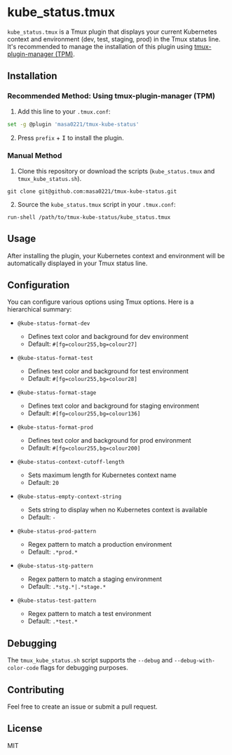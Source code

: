 # kube_status.tmux

`kube_status.tmux` is a Tmux plugin that displays your current Kubernetes context and environment (dev, test, staging, prod) in the Tmux status line. It's recommended to manage the installation of this plugin using [tmux-plugin-manager (TPM)](https://github.com/tmux-plugins/tpm).

## Installation

### Recommended Method: Using tmux-plugin-manager (TPM)

1. Add this line to your `.tmux.conf`:

```bash
set -g @plugin 'masa0221/tmux-kube-status'
```

2. Press `prefix` + <kbd>I</kbd> to install the plugin.

### Manual Method

1. Clone this repository or download the scripts (`kube_status.tmux` and `tmux_kube_status.sh`).

```
git clone git@github.com:masa0221/tmux-kube-status.git
```

2. Source the `kube_status.tmux` script in your `.tmux.conf`:


```
run-shell /path/to/tmux-kube-status/kube_status.tmux
```

## Usage

After installing the plugin, your Kubernetes context and environment will be automatically displayed in your Tmux status line.

## Configuration

You can configure various options using Tmux options. Here is a hierarchical summary:

- `@kube-status-format-dev`
  - Defines text color and background for dev environment
  - Default: `#[fg=colour255,bg=colour27]`

- `@kube-status-format-test`
  - Defines text color and background for test environment
  - Default: `#[fg=colour255,bg=colour28]`

- `@kube-status-format-stage`
  - Defines text color and background for staging environment
  - Default: `#[fg=colour255,bg=colour136]`

- `@kube-status-format-prod`
  - Defines text color and background for prod environment
  - Default: `#[fg=colour255,bg=colour200]`

- `@kube-status-context-cutoff-length`
  - Sets maximum length for Kubernetes context name
  - Default: `20`

- `@kube-status-empty-context-string`
  - Sets string to display when no Kubernetes context is available
  - Default: `-`

- `@kube-status-prod-pattern`
  - Regex pattern to match a production environment
  - Default: `.*prod.*`

- `@kube-status-stg-pattern`
  - Regex pattern to match a staging environment
  - Default: `.*stg.*|.*stage.*`

- `@kube-status-test-pattern`
  - Regex pattern to match a test environment
  - Default: `.*test.*`

## Debugging

The `tmux_kube_status.sh` script supports the `--debug` and `--debug-with-color-code` flags for debugging purposes.

## Contributing

Feel free to create an issue or submit a pull request.

## License

MIT

